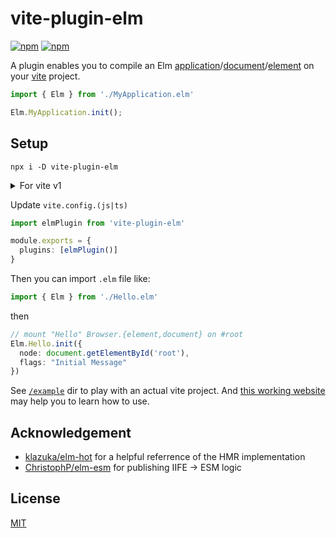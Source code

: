 # vite-plugin-elm

[![npm](https://img.shields.io/npm/v/vite-plugin-elm.svg?style=for-the-badge)](https://www.npmjs.com/package/vite-plugin-elm) [![npm](https://img.shields.io/npm/v/vite-plugin-elm/vite-1.svg?style=for-the-badge)](https://www.npmjs.com/package/vite-plugin-elm/v/vite-1)

A plugin enables you to compile an Elm [application](https://package.elm-lang.org/packages/elm/browser/latest/Browser#application)/[document](https://package.elm-lang.org/packages/elm/browser/latest/Browser#element)/[element](https://package.elm-lang.org/packages/elm/browser/latest/Browser#element) on your [vite](https://github.com/vitejs/vite) project.

```ts
import { Elm } from './MyApplication.elm'

Elm.MyApplication.init();
```

## Setup

```
npx i -D vite-plugin-elm
```

<details>
  <summary>For vite v1</summary>

```
npx i -D vite-plugin-elm@vite-1
```

</details>

Update `vite.config.(js|ts)`

```ts
import elmPlugin from 'vite-plugin-elm'

module.exports = {
  plugins: [elmPlugin()]
}
```

Then you can import `.elm` file like:

```ts
import { Elm } from './Hello.elm'
```

then

```ts
// mount "Hello" Browser.{element,document} on #root
Elm.Hello.init({
  node: document.getElementById('root'),
  flags: "Initial Message"
})
```

See [`/example`](/example) dir to play with an actual vite project. And [this working website](https://github.com/hmsk/hmsk.me) may help you to learn how to use.

## Acknowledgement

- [klazuka/elm-hot](https://github.com/klazuka/elm-hot) for a helpful referrence of the HMR implementation
- [ChristophP/elm-esm](https://github.com/ChristophP/elm-esm/issues/2) for publishing IIFE -> ESM logic

## License

[MIT](/LICENSE)
